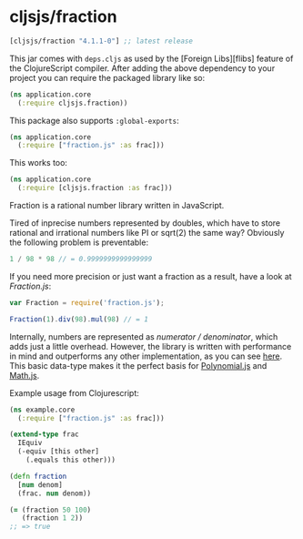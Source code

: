 # cljsjs/fraction

[](dependency)
```clojure
[cljsjs/fraction "4.1.1-0"] ;; latest release
```
[](/dependency)

This jar comes with `deps.cljs` as used by the [Foreign Libs][flibs] feature
of the ClojureScript compiler. After adding the above dependency to your project
you can require the packaged library like so:

```clojure
(ns application.core
  (:require cljsjs.fraction))
```

This package also supports `:global-exports`:

```clojure
(ns application.core
  (:require ["fraction.js" :as frac]))
```

This works too:

```clojure
(ns application.core
  (:require [cljsjs.fraction :as frac]))
```

Fraction is a rational number library written in JavaScript.

Tired of inprecise numbers represented by doubles, which have to store rational
and irrational numbers like PI or sqrt(2) the same way? Obviously the following
problem is preventable:

```javascript
1 / 98 * 98 // = 0.9999999999999999
```

If you need more precision or just want a fraction as a result, have a look at
*Fraction.js*:

```javascript
var Fraction = require('fraction.js');

Fraction(1).div(98).mul(98) // = 1
```

Internally, numbers are represented as *numerator / denominator*, which adds
just a little overhead. However, the library is written with performance in mind
and outperforms any other implementation, as you can see [here][benchmark]. This
basic data-type makes it the perfect basis for [Polynomial.js][polyjs] and
[Math.js][mathjs].

Example usage from Clojurescript:

```clojure
(ns example.core
  (:require ["fraction.js" :as frac]))

(extend-type frac
  IEquiv
  (-equiv [this other]
    (.equals this other)))

(defn fraction
  [num denom]
  (frac. num denom))

(= (fraction 50 100)
   (fraction 1 2))
;; => true
```

[benchmark]: http://jsperf.com/convert-a-rational-number-to-a-babylonian-fractions/28
[polyjs]: https://github.com/infusion/Polynomial.js
[mathjs]: https://github.com/josdejong/mathjs
